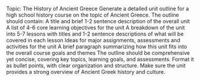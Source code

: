 Topic: The History of Ancient Greece
Generate a detailed unit outline for a high school history course on
the topic of Ancient Greece. The outline should contain:
A title and brief 1-2 sentence description of the overall unit
A list of 4-6 core learning objectives for the unit
A breakdown of the unit into 5-7 lessons with titles and 1-2 sentence
descriptions of what will be covered in each lesson
Ideas for major assignments, assessments and activities for the unit
A brief paragraph summarizing how this unit fits into the overall
course goals and themes
The outline should be comprehensive yet concise, covering key topics,
learning goals, and assessments. Format it as bullet points, with
clear organization and structure. Make sure the unit provides a strong
overview of Ancient Greek history and culture.


